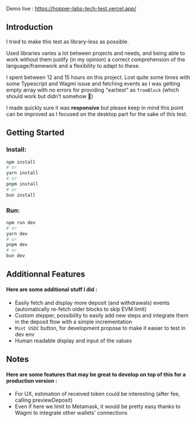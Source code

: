 Demo live : https://hopper-labs-tech-test.vercel.app/

## Introduction
I tried to make this test as library-less as possible. 

Used libraries varies a lot between projects and needs, and being able to work without them justify (in my opinion) a correct comprehension of the language/framework and a flexibility to adapt to these.

I spent between 12 and 15 hours on this project. Lost quite some times with some Typescript and Wagmi issue and fetching events as I was getting empty array with no errors for providing "earliest" as `fromBlock` (which should work but didn't somehow 🤷️)

I made quickly sure it was **responsive** but please keep in mind this point can be improved as I focused on the desktop part for the sake of this test.

## Getting Started
### Install:
```bash
npm install
# or
yarn install
# or
pnpm install
# or
bun install
```
### Run:
```bash
npm run dev
# or
yarn dev
# or
pnpm dev
# or
bun dev
```

## Additionnal Features
#### Here are some additional stuff I did :
- Easily fetch and display more deposit (and withdrawals) events (automatically re-fetch older blocks to skip EVM limit)
- Custom stepper, possibility to easily add new steps and integrate them in the deposit flow with a simple incrementation
- `Mint USDC` button, for development propose to make it easier to test in dev env
- Human readable display and input of the values

## Notes
#### Here are some features that may be great to develop on top of this for a production version :
- For UX, estimation of received token could be interesting (after fee, calling previewDeposit)
- Even if here we limit to Metamask, it would be pretty easy thanks to Wagmi to integrate other wallets' connections